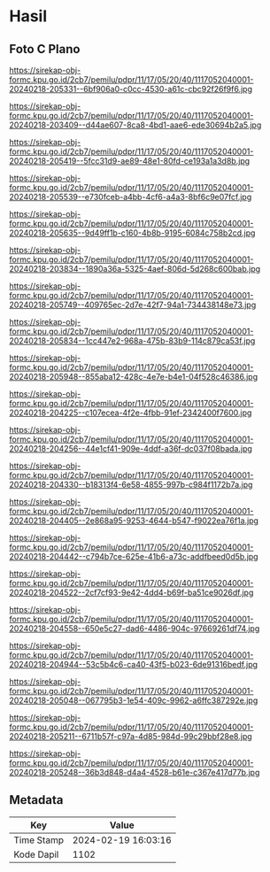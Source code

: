 # Hasil

## Foto C Plano

https://sirekap-obj-formc.kpu.go.id/2cb7/pemilu/pdpr/11/17/05/20/40/1117052040001-20240218-205331--6bf906a0-c0cc-4530-a61c-cbc92f26f9f6.jpg

https://sirekap-obj-formc.kpu.go.id/2cb7/pemilu/pdpr/11/17/05/20/40/1117052040001-20240218-203409--d44ae607-8ca8-4bd1-aae6-ede30694b2a5.jpg

https://sirekap-obj-formc.kpu.go.id/2cb7/pemilu/pdpr/11/17/05/20/40/1117052040001-20240218-205419--5fcc31d9-ae89-48e1-80fd-ce193a1a3d8b.jpg

https://sirekap-obj-formc.kpu.go.id/2cb7/pemilu/pdpr/11/17/05/20/40/1117052040001-20240218-205539--e730fceb-a4bb-4cf6-a4a3-8bf6c9e07fcf.jpg

https://sirekap-obj-formc.kpu.go.id/2cb7/pemilu/pdpr/11/17/05/20/40/1117052040001-20240218-205635--9d49ff1b-c160-4b8b-9195-6084c758b2cd.jpg

https://sirekap-obj-formc.kpu.go.id/2cb7/pemilu/pdpr/11/17/05/20/40/1117052040001-20240218-203834--1890a36a-5325-4aef-806d-5d268c600bab.jpg

https://sirekap-obj-formc.kpu.go.id/2cb7/pemilu/pdpr/11/17/05/20/40/1117052040001-20240218-205749--409765ec-2d7e-42f7-94a1-734438148e73.jpg

https://sirekap-obj-formc.kpu.go.id/2cb7/pemilu/pdpr/11/17/05/20/40/1117052040001-20240218-205834--1cc447e2-968a-475b-83b9-114c879ca53f.jpg

https://sirekap-obj-formc.kpu.go.id/2cb7/pemilu/pdpr/11/17/05/20/40/1117052040001-20240218-205948--855aba12-428c-4e7e-b4e1-04f528c46386.jpg

https://sirekap-obj-formc.kpu.go.id/2cb7/pemilu/pdpr/11/17/05/20/40/1117052040001-20240218-204225--c107ecea-4f2e-4fbb-91ef-2342400f7600.jpg

https://sirekap-obj-formc.kpu.go.id/2cb7/pemilu/pdpr/11/17/05/20/40/1117052040001-20240218-204256--44e1cf41-909e-4ddf-a36f-dc037f08bada.jpg

https://sirekap-obj-formc.kpu.go.id/2cb7/pemilu/pdpr/11/17/05/20/40/1117052040001-20240218-204330--b18313f4-6e58-4855-997b-c984f1172b7a.jpg

https://sirekap-obj-formc.kpu.go.id/2cb7/pemilu/pdpr/11/17/05/20/40/1117052040001-20240218-204405--2e868a95-9253-4644-b547-f9022ea76f1a.jpg

https://sirekap-obj-formc.kpu.go.id/2cb7/pemilu/pdpr/11/17/05/20/40/1117052040001-20240218-204442--c794b7ce-625e-41b6-a73c-addfbeed0d5b.jpg

https://sirekap-obj-formc.kpu.go.id/2cb7/pemilu/pdpr/11/17/05/20/40/1117052040001-20240218-204522--2cf7cf93-9e42-4dd4-b69f-ba51ce9026df.jpg

https://sirekap-obj-formc.kpu.go.id/2cb7/pemilu/pdpr/11/17/05/20/40/1117052040001-20240218-204558--650e5c27-dad6-4486-904c-97669261df74.jpg

https://sirekap-obj-formc.kpu.go.id/2cb7/pemilu/pdpr/11/17/05/20/40/1117052040001-20240218-204944--53c5b4c6-ca40-43f5-b023-6de91316bedf.jpg

https://sirekap-obj-formc.kpu.go.id/2cb7/pemilu/pdpr/11/17/05/20/40/1117052040001-20240218-205048--067795b3-1e54-409c-9962-a6ffc387292e.jpg

https://sirekap-obj-formc.kpu.go.id/2cb7/pemilu/pdpr/11/17/05/20/40/1117052040001-20240218-205211--6711b57f-c97a-4d85-984d-99c29bbf28e8.jpg

https://sirekap-obj-formc.kpu.go.id/2cb7/pemilu/pdpr/11/17/05/20/40/1117052040001-20240218-205248--36b3d848-d4a4-4528-b61e-c367e417d77b.jpg


## Metadata

| Key        | Value               |
| ---------- | ------------------- |
| Time Stamp | 2024-02-19 16:03:16 |
| Kode Dapil | 1102                |



